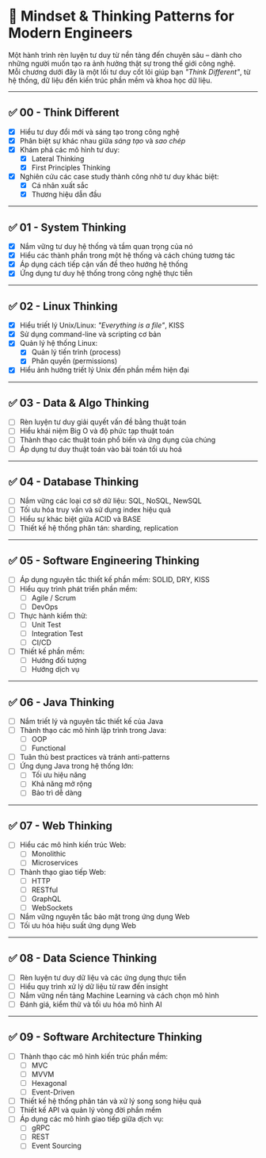 # 🧠 Mindset & Thinking Patterns for Modern Engineers

Một hành trình rèn luyện tư duy từ nền tảng đến chuyên sâu – dành cho những người muốn tạo ra ảnh hưởng thật sự trong thế giới công nghệ.  
Mỗi chương dưới đây là một lối tư duy cốt lõi giúp bạn *"Think Different"*, từ hệ thống, dữ liệu đến kiến trúc phần mềm và khoa học dữ liệu.

---

## ✅ 00 - Think Different

- [x] Hiểu tư duy đổi mới và sáng tạo trong công nghệ  
- [x] Phân biệt sự khác nhau giữa *sáng tạo* và *sao chép*  
- [x] Khám phá các mô hình tư duy:
  - [x] Lateral Thinking
  - [x] First Principles Thinking  
- [x] Nghiên cứu các case study thành công nhờ tư duy khác biệt:
  - [x] Cá nhân xuất sắc
  - [x] Thương hiệu dẫn đầu

---

## ✅ 01 - System Thinking

- [x] Nắm vững tư duy hệ thống và tầm quan trọng của nó  
- [x] Hiểu các thành phần trong một hệ thống và cách chúng tương tác  
- [x] Áp dụng cách tiếp cận vấn đề theo hướng hệ thống  
- [x] Ứng dụng tư duy hệ thống trong công nghệ thực tiễn

---

## ✅ 02 - Linux Thinking

- [x] Hiểu triết lý Unix/Linux: *"Everything is a file"*, KISS  
- [x] Sử dụng command-line và scripting cơ bản  
- [x] Quản lý hệ thống Linux:
  - [x] Quản lý tiến trình (process)
  - [x] Phân quyền (permissions)  
- [x] Hiểu ảnh hưởng triết lý Unix đến phần mềm hiện đại

---

## ✅ 03 - Data & Algo Thinking

- [ ] Rèn luyện tư duy giải quyết vấn đề bằng thuật toán  
- [ ] Hiểu khái niệm Big O và độ phức tạp thuật toán  
- [ ] Thành thạo các thuật toán phổ biến và ứng dụng của chúng  
- [ ] Áp dụng tư duy thuật toán vào bài toán tối ưu hoá

---

## ✅ 04 - Database Thinking

- [ ] Nắm vững các loại cơ sở dữ liệu: SQL, NoSQL, NewSQL  
- [ ] Tối ưu hóa truy vấn và sử dụng index hiệu quả  
- [ ] Hiểu sự khác biệt giữa ACID và BASE  
- [ ] Thiết kế hệ thống phân tán: sharding, replication

---

## ✅ 05 - Software Engineering Thinking

- [ ] Áp dụng nguyên tắc thiết kế phần mềm: SOLID, DRY, KISS  
- [ ] Hiểu quy trình phát triển phần mềm:
  - [ ] Agile / Scrum
  - [ ] DevOps  
- [ ] Thực hành kiểm thử:
  - [ ] Unit Test
  - [ ] Integration Test
  - [ ] CI/CD  
- [ ] Thiết kế phần mềm:
  - [ ] Hướng đối tượng
  - [ ] Hướng dịch vụ

---

## ✅ 06 - Java Thinking

- [ ] Nắm triết lý và nguyên tắc thiết kế của Java  
- [ ] Thành thạo các mô hình lập trình trong Java:
  - [ ] OOP
  - [ ] Functional  
- [ ] Tuân thủ best practices và tránh anti-patterns  
- [ ] Ứng dụng Java trong hệ thống lớn:
  - [ ] Tối ưu hiệu năng
  - [ ] Khả năng mở rộng
  - [ ] Bảo trì dễ dàng

---

## ✅ 07 - Web Thinking

- [ ] Hiểu các mô hình kiến trúc Web:
  - [ ] Monolithic
  - [ ] Microservices  
- [ ] Thành thạo giao tiếp Web:
  - [ ] HTTP
  - [ ] RESTful
  - [ ] GraphQL
  - [ ] WebSockets  
- [ ] Nắm vững nguyên tắc bảo mật trong ứng dụng Web  
- [ ] Tối ưu hóa hiệu suất ứng dụng Web

---

## ✅ 08 - Data Science Thinking

- [ ] Rèn luyện tư duy dữ liệu và các ứng dụng thực tiễn  
- [ ] Hiểu quy trình xử lý dữ liệu từ raw đến insight  
- [ ] Nắm vững nền tảng Machine Learning và cách chọn mô hình  
- [ ] Đánh giá, kiểm thử và tối ưu hóa mô hình AI

---

## ✅ 09 - Software Architecture Thinking

- [ ] Thành thạo các mô hình kiến trúc phần mềm:
  - [ ] MVC
  - [ ] MVVM
  - [ ] Hexagonal
  - [ ] Event-Driven  
- [ ] Thiết kế hệ thống phân tán và xử lý song song hiệu quả  
- [ ] Thiết kế API và quản lý vòng đời phần mềm  
- [ ] Áp dụng các mô hình giao tiếp giữa dịch vụ:
  - [ ] gRPC
  - [ ] REST
  - [ ] Event Sourcing
